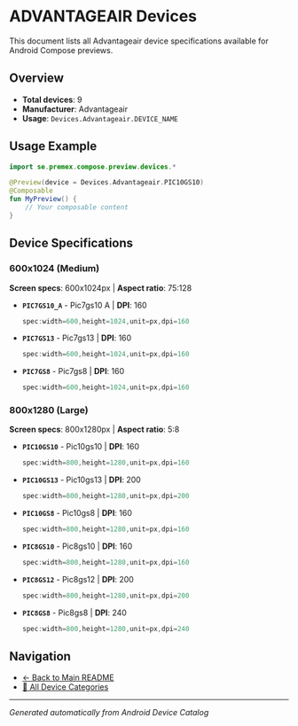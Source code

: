 # ADVANTAGEAIR Devices

This document lists all Advantageair device specifications available for Android Compose previews.

## Overview

- **Total devices**: 9
- **Manufacturer**: Advantageair
- **Usage**: `Devices.Advantageair.DEVICE_NAME`

## Usage Example

```kotlin
import se.premex.compose.preview.devices.*

@Preview(device = Devices.Advantageair.PIC10GS10)
@Composable
fun MyPreview() {
    // Your composable content
}
```

## Device Specifications

### 600x1024 (Medium)

**Screen specs**: 600x1024px | **Aspect ratio**: 75:128

- **`PIC7GS10_A`** - Pic7gs10 A | **DPI**: 160
  ```kotlin
  spec:width=600,height=1024,unit=px,dpi=160
  ```

- **`PIC7GS13`** - Pic7gs13 | **DPI**: 160
  ```kotlin
  spec:width=600,height=1024,unit=px,dpi=160
  ```

- **`PIC7GS8`** - Pic7gs8 | **DPI**: 160
  ```kotlin
  spec:width=600,height=1024,unit=px,dpi=160
  ```

### 800x1280 (Large)

**Screen specs**: 800x1280px | **Aspect ratio**: 5:8

- **`PIC10GS10`** - Pic10gs10 | **DPI**: 160
  ```kotlin
  spec:width=800,height=1280,unit=px,dpi=160
  ```

- **`PIC10GS13`** - Pic10gs13 | **DPI**: 200
  ```kotlin
  spec:width=800,height=1280,unit=px,dpi=200
  ```

- **`PIC10GS8`** - Pic10gs8 | **DPI**: 160
  ```kotlin
  spec:width=800,height=1280,unit=px,dpi=160
  ```

- **`PIC8GS10`** - Pic8gs10 | **DPI**: 160
  ```kotlin
  spec:width=800,height=1280,unit=px,dpi=160
  ```

- **`PIC8GS12`** - Pic8gs12 | **DPI**: 200
  ```kotlin
  spec:width=800,height=1280,unit=px,dpi=200
  ```

- **`PIC8GS8`** - Pic8gs8 | **DPI**: 240
  ```kotlin
  spec:width=800,height=1280,unit=px,dpi=240
  ```

## Navigation

- [← Back to Main README](../../README.md)
- [📱 All Device Categories](../README.md)

---
*Generated automatically from Android Device Catalog*
